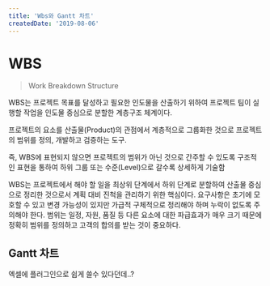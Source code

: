 ```yaml
---
title: 'Wbs와 Gantt 차트'
createdDate: '2019-08-06'
---
```

# WBS

> Work Breakdown Structure

WBS는 프로젝트 목표를 달성하고 필요한 인도물을 산출하기 위하여 프로젝트 팀이 실행할 작업을 인도물 중심으로 분할한 계층구조 체계이다.

프로젝트의 요소를 산출물(Product)의 관점에서 계층적으로 그룹화한 것으로 프로젝트의 범위를 정의, 개발하고 검증하는 도구.

즉, WBS에 표현되지 않으면 프로젝트의 범위가 아닌 것으로 간주할 수 있도록 구조적인 표현을 통하여 하위 그룹 또는 수준(Level)으로 갈수록 상세하게 기술함

WBS는 프로젝트에서 해야 할 일을 최상위 단계에서 하위 단계로 분할하여 산출물 중심으로 정리한 것으로서 계획 대비 진척을 관리하기 위한 핵심이다. 요구사항은 초기에 모호할 수 있고 변경 가능성이 있지만 가급적 구체적으로 정리해야 하며 누락이 없도록 주의해야 한다. 범위는 일정, 자원, 품질 등 다른 요소에 대한 파급효과가 매우 크기 때문에 정확히 범위를 정의하고 고객의 합의를 받는 것이 중요하다.

## Gantt 차트

엑셀에 플러그인으로 쉽게 쓸수 있다던데..?


